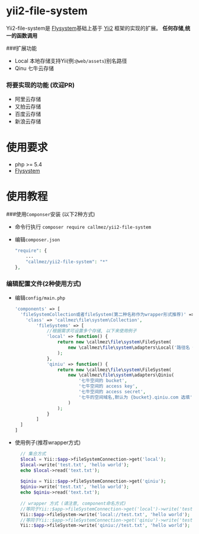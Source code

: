 
yii2-file-system
=================
Yii2-file-system是 [Flysystem](https://github.com/thephpleague/flysystem)基础上基于 [Yii2](https://github.com/yiisoft/yii2) 框架的实现的扩展。 **任何存储,统一的函数调用**

###扩展功能
- Local 本地存储支持Yii(例:`@web/assets`)别名路径 
- Qinu 七牛云存储

### 将要实现的功能 (欢迎PR)
- 阿里云存储
- 又拍云存储
- 百度云存储
- 新浪云存储

使用要求
========
- php >= 5.4
- [Flysystem](https://github.com/thephpleague/flysystem) 

使用教程
========
###使用`Componser`安装 (以下2种方式)
- 命令行执行 `composer require callmez/yii2-file-system`
- 编辑`composer.json` 

  ```php
  "require": {
      ...
      "callmez/yii2-file-system": "*"
  },
  ```
### 编辑配置文件(2种使用方式)
- 编辑`config/main.php`

  ```php
  'components' => [
    'fileSystemCollection或者fileSystem(第二种名称作为wrapper形式推荐)' => [
      'class' => 'callmez\file\system\Collection',
          'fileSystems' => [
              //根据需求可设置多个存储, 以下来使用例子
              'local' => function() {
                  return new \callmez\file\system\FileSystem(
                      new \callmez\file\system\adapters\Local('路径名 例如:@web/assets')
                  );
              },
              'qiniu' => function() {
                  return new \callmez\file\system\FileSystem(
                      new \callmez\file\system\adapters\Qiniu(
                          '七牛空间的 bucket',
                          '七牛空间的 access key',
                          '七牛空间的 access secret',
                          '七牛的空间域名,默认为 {bucket}.qiniu.com 选填'
                      )
                  );
              }
          ]
    ]
  ]
  ```
- 使用例子(推荐wrapper方式)

  ```php
    // 集合方式
    $local = Yii::$app->fileSystemConnection->get('local');
    $local->write('test.txt', 'hello world');
    echo $local->read('text.txt');
    
    $qiniu = Yii::$app->fileSystemConnection->get('qiniu');
    $qiniu->write('test.txt', 'hello world');
    echo $qiniu->read('text.txt');
    
    // wrapper 方式 (请注意, component命名方式)
    //等同于Yii::$app->fileSystemConnection->get('local')->write('test.txt', 'hello world');
    Yii::$app->fileSystem->write('local://test.txt', 'hello world'); 
    //等同于Yii::$app->fileSystemConnection->get('qiniu')->write('test.txt', 'hello world');
    Yii::$app->fileSystem->write('qiniu://test.txt', 'hello world'); 
  ```
